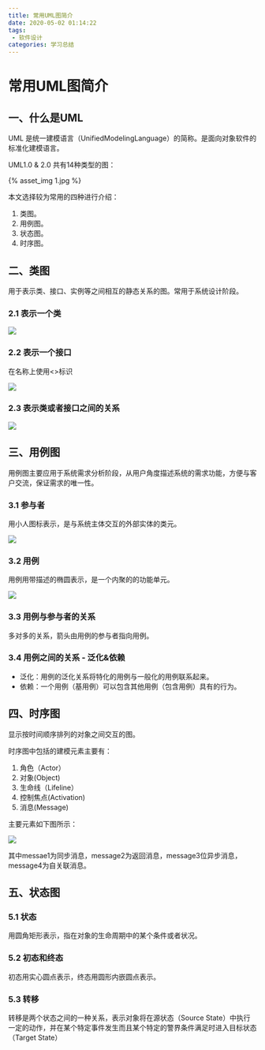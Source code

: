 ```yaml
---
title: 常用UML图简介
date: 2020-05-02 01:14:22
tags: 
 - 软件设计 
categories: 学习总结
---
```

# 常用UML图简介

## 一、什么是UML

UML 是统一建模语言（UnifiedModelingLanguage）的简称。是面向对象软件的标准化建模语言。

UML1.0 & 2.0 共有14种类型的图：

{% asset_img 1.jpg %}

本文选择较为常用的四种进行介绍：

1. 类图。
2. 用例图。
3. 状态图。
4. 时序图。

<!-- more -->

## 二、类图

用于表示类、接口、实例等之间相互的静态关系的图。常用于系统设计阶段。

### 2.1 表示一个类

![](2.jpg)

### 2.2 表示一个接口

在名称上使用<<interface>>标识

![](3.jpg)

### 2.3 表示类或者接口之间的关系

![](4.jpg)

## 三、用例图

用例图主要应用于系统需求分析阶段，从用户角度描述系统的需求功能，方便与客户交流，保证需求的唯一性。

### 3.1 参与者

用小人图标表示，是与系统主体交互的外部实体的类元。

![](5.jpg)

### 3.2 用例

用例用带描述的椭圆表示，是一个内聚的的功能单元。

![](6.)

### 3.3 用例与参与者的关系

多对多的关系，箭头由用例的参与者指向用例。

### 3.4 用例之间的关系 - 泛化&依赖

- 泛化：用例的泛化关系将特化的用例与一般化的用例联系起来。
- 依赖：一个用例（基用例）可以包含其他用例（包含用例）具有的行为。

## 四、时序图

显示按时间顺序排列的对象之间交互的图。

时序图中包括的建模元素主要有：

1. 角色（Actor）
2. 对象(Object) 
3. 生命线（Lifeline）
4. 控制焦点(Activation)
5. 消息(Message)

主要元素如下图所示：

![](7.jpg)

其中messae1为同步消息，message2为返回消息，message3位异步消息，message4为自关联消息。



## 五、状态图

### 5.1 状态

用圆角矩形表示，指在对象的生命周期中的某个条件或者状况。

### 5.2 初态和终态

初态用实心圆点表示，终态用圆形内嵌圆点表示。

### 5.3 转移

转移是两个状态之间的一种关系，表示对象将在源状态（Source State）中执行一定的动作，并在某个特定事件发生而且某个特定的警界条件满足时进入目标状态（Target State）    